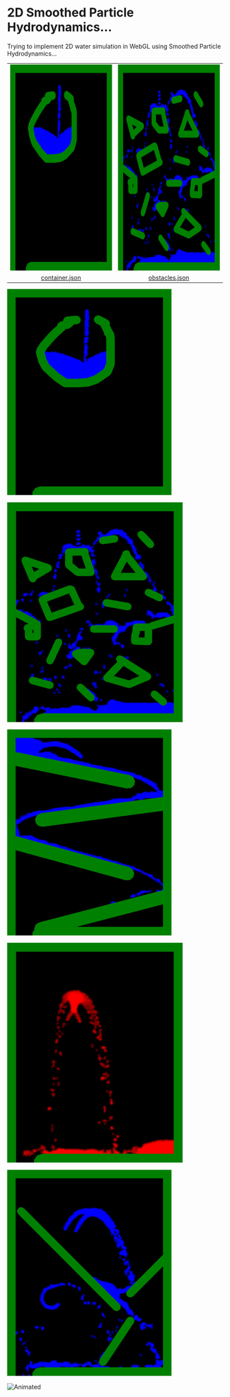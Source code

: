 # 2D Smoothed Particle Hydrodynamics...

Trying to implement 2D water simulation in WebGL using Smoothed Particle Hydrodynamics...


<table><thead>
</thead><tbody>
<tr>
<td align="center"><img src="images/container.gif" alt="Container" width="384" height="480"></td>
<td align="center"><img src="images/obstacles.gif" alt="Obstacles" width="384" height="480"></td>
</tr>
<tr>
<td align="center"> <a href="json/obstacles.json">container.json</a> </td>
<td align="center"> <a href="json/obstacles.json">obstacles.json</a> </td>
</tr>

</tbody></table>

![Animated](images/container.gif)


![Animated](images/obstacles.gif)


![Animated](images/ramps.gif)


![Animated](images/red.gif)


![Animated](images/simple.gif)


![Animated](images/sprinkler.gif)
